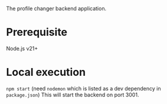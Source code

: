 The profile changer backend application.

# Prerequisite
Node.js v21+

# Local execution
`npm start` (need `nodemon` which is listed as a dev dependency in `package.json`)
This will start the backend on port 3001.